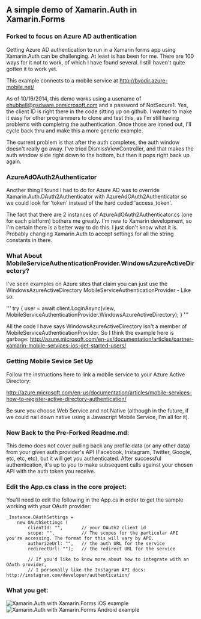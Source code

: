 ## A simple demo of Xamarin.Auth in Xamarin.Forms

### Forked to focus on Azure AD authentication

Getting Azure AD authentication to run in a Xamarin forms app using Xamarin.Auth can be challenging.  At least is has been for me.  There are 100 ways for it not to work, of which I have found several.  I still haven't quite gotten it to work yet.

This example connects to a mobile service at http://byodir.azure-mobile.net/

As of 10/16/2014, this demo works using a usename of ehubbell@gsdware.onmicrosoft.com and a password of NotSecure1.  Yes, the client ID is right there in the code sitting up on github.  I wanted to make it easy for other programmers to clone and test this, as I'm still having problems with completng the authentication.  Once those are ironed out, I'll cycle back thru and make this a more generic example.  

The current problem is that after the auth completes, the auth window doesn't really go away.  I've tried DismissViewController, and that makes the auth window slide right down to the bottom, but then it pops right back up again.  

### AzureAdOAuth2Authenticator

Another thing I found I had to do for Azure AD was to override Xamarin.Auth.OAuth2Authenticator with AzureAdOAuth2Authenticator so we could look for 'token' instead of the hard coded 'access_token'.  

The fact that there are 2 instances of AzureAdOAuth2Authenticator.cs (one for each platform) bothers me greatly.  I'm new to Xamarin development, so I'm certain there is a better way to do this.  I just don't know what it is.  Probably changing Xamarin.Auth to accept settings for all the string constants in there.

### What About MobileServiceAuthenticationProvider.WindowsAzureActiveDirectory?


I've seen examples on Azure sites that claim you can just use the WindowsAzureActiveDirectory MobileServiceAuthenticationProvider - Like so:

'''
try
  {
    user = await client.LoginAsync(view, MobileServiceAuthenticationProvider.WindowsAzureActiveDirectory);
  }
'''

All the code I have says WindowsAzureActiveDirectory isn't a member of MobileServiceAuthenticationProvider.  So I think the example here is garbage:
http://azure.microsoft.com/en-us/documentation/articles/partner-xamarin-mobile-services-ios-get-started-users/


### Getting Mobile Sevice Set Up

Follow the instructions here to link a mobile service to your Azure Active Directory:

http://azure.microsoft.com/en-us/documentation/articles/mobile-services-how-to-register-active-directory-authentication/

Be sure you choose Web Service and not Native (although in the future, if we could nail down native using a Javascript Mobile Service, I'm all for it).



### Now Back to the Pre-Forked Readme.md:


This demo does not cover pulling back any profile data (or any other data) from your given auth provider's API (Facebook, Instagram, Twitter, Google, etc, etc, etc), but it will get you authenticated. After successful authentication, it's up to you to make subsequent calls against your chosen API with the auth token you receive.

### Edit the App.cs class in the core project:
You'll need to edit the following in the App.cs in order to get the sample working with your OAuth provider:

    _Instance.OAuthSettings = 
        new OAuthSettings (
            clientId: "",       // your OAuth2 client id 
            scope: "",          // The scopes for the particular API you're accessing. The format for this will vary by API.
            authorizeUrl: "",   // the auth URL for the service
            redirectUrl: "");   // the redirect URL for the service
            
            // If you'd like to know more about how to integrate with an OAuth provider, 
            // I personally like the Instagram API docs: http://instagram.com/developer/authentication/

### What you get:

![Xamarin.Auth with Xamarin.Forms iOS example](http://www.joesauve.com/content/images/2014/Jun/XamarinAuthXamarinFormsExample-1.gif)
![Xamarin.Auth with Xamarin.Forms Android example](http://www.joesauve.com/content/images/2014/Jun/Xamarin-Auth_Xamarin-Forms_example_Android.gif)
